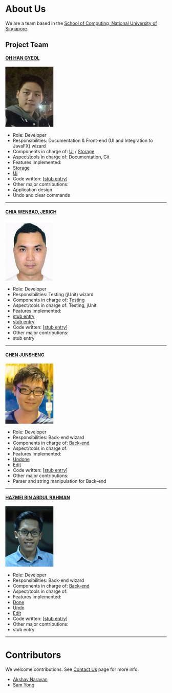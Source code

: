# About Us

We are a team based in the [School of Computing, National University of Singapore](http://www.comp.nus.edu.sg).

## Project Team

#### [OH HAN GYEOL](https://github.com/Leook0209)
<img src="images/han.jpg" width="150"><br>
* Role: Developer <br>
* Responsibilities: Documentation & Front-end (UI and Integration to JavaFX) wizard
* Components in charge of: [UI]() / [Storage]()
* Aspect/tools in charge of: Documentation, Git
* Features implemented:  
 * [Storage]()
 * [Ui]()
* Code written: [[stub entry]()]
* Other major contributions:
 * Application design
 * Undo and clear commands

-----

#### [CHIA WENBAO, JERICH](https://github.com/JerichChia) <br>
<img src="images/jerich.jpg" width="150"><br>
* Role: Developer <br>
* Responsibilities: Testing (jUnit) wizard
* Components in charge of: [Testing]()
* Aspect/tools in charge of: Testing, jUnit
* Features implemented:  
 * [stub entry]()
 * [stub entry]()
* Code written: [[stub entry]()]
* Other major contributions:
 * stub entry


-----

#### [CHEN JUNSHENG](https://github.com/jsfr0st)
<img src="images/junsheng.jpg" width="150"><br>
* Role: Developer <br>
* Responsibilities: Back-end wizard
* Components in charge of: [Back-end]()
* Aspect/tools in charge of:
* Features implemented:  
 * [Undone]()
 * [Edit]()
* Code written: [[stub entry]()]
* Other major contributions:
 * Parser and string manipulation for Back-end


-----

#### [HAZMEI BIN ABDUL RAHMAN](https://github.com/hazmei)
<img src="images/hazmei.jpg" width="150"><br>
* Role: Developer <br>
* Responsibilities: Back-end wizard
* Components in charge of: [Back-end]()
* Aspect/tools in charge of:
* Features implemented:  
 * [Done]()
 * [Undo]()
 * [Edit]()
* Code written: [[stub entry]()]
* Other major contributions:
 * stub entry


-----

# Contributors

We welcome contributions. See [Contact Us](ContactUs.md) page for more info.

* [Akshay Narayan](https://github.com/se-edu/addressbook-level4/pulls?q=is%3Apr+author%3Aokkhoy)
* [Sam Yong](https://github.com/se-edu/addressbook-level4/pulls?q=is%3Apr+author%3Amauris)
